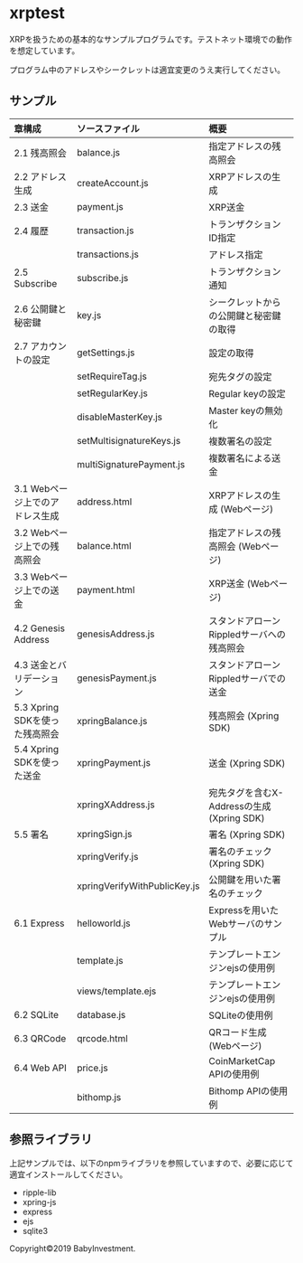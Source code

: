 # xrptest

XRPを扱うための基本的なサンプルプログラムです。テストネット環境での動作を想定しています。

プログラム中のアドレスやシークレットは適宜変更のうえ実行してください。

## サンプル

|章構成                         |ソースファイル              |概要                                       |
|:------------------------------|:---------------------------|:------------------------------------------|
|2.1 残高照会                   |balance.js                  |指定アドレスの残高照会                     |
|2.2 アドレス生成               |createAccount.js            |XRPアドレスの生成                          |
|2.3 送金                       |payment.js                  |XRP送金                                    |
|2.4 履歴                       |transaction.js              |トランザクションID指定                     |
|                               |transactions.js             |アドレス指定                               |
|2.5 Subscribe                  |subscribe.js                |トランザクション通知                       |
|2.6 公開鍵と秘密鍵             |key.js                      |シークレットからの公開鍵と秘密鍵の取得     |
|2.7 アカウントの設定           |getSettings.js              |設定の取得                                 |
|                               |setRequireTag.js            |宛先タグの設定                             |
|                               |setRegularKey.js            |Regular keyの設定                          |
|                               |disableMasterKey.js         |Master keyの無効化                         |
|                               |setMultisignatureKeys.js    |複数署名の設定                             |
|                               |multiSignaturePayment.js    |複数署名による送金                         |
|3.1 Webページ上でのアドレス生成|address.html                |XRPアドレスの生成 (Webページ)              |
|3.2 Webページ上での残高照会    |balance.html                |指定アドレスの残高照会 (Webページ)         |
|3.3 Webページ上での送金        |payment.html                |XRP送金 (Webページ)                        |
|4.2 Genesis Address            |genesisAddress.js           |スタンドアローンRippledサーバへの残高照会  |
|4.3 送金とバリデーション       |genesisPayment.js           |スタンドアローンRippledサーバでの送金      |
|5.3 Xpring SDKを使った残高照会 |xpringBalance.js            |残高照会  (Xpring SDK)                     |
|5.4 Xpring SDKを使った送金     |xpringPayment.js            |送金 (Xpring SDK)                          |
|                               |xpringXAddress.js           |宛先タグを含むX-Addressの生成 (Xpring SDK) |
|5.5 署名                       |xpringSign.js               |署名 (Xpring SDK)                          |
|                               |xpringVerify.js             |署名のチェック (Xpring SDK)                |
|                               |xpringVerifyWithPublicKey.js|公開鍵を用いた署名のチェック               |
|6.1 Express                    |helloworld.js               |Expressを用いたWebサーバのサンプル         |
|                               |template.js                 |テンプレートエンジンejsの使用例            |
|                               |views/template.ejs          |テンプレートエンジンejsの使用例            |
|6.2 SQLite                     |database.js                 |SQLiteの使用例                             |
|6.3 QRCode                     |qrcode.html                 |QRコード生成 (Webページ)                   |
|6.4 Web API                    |price.js                    |CoinMarketCap APIの使用例                  |
|                               |bithomp.js                  |Bithomp APIの使用例                        |

## 参照ライブラリ

上記サンプルでは、以下のnpmライブラリを参照していますので、必要に応じて適宜インストールしてください。

- ripple-lib
- xpring-js
- express
- ejs
- sqlite3


Copyright©2019 BabyInvestment.
